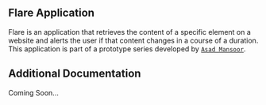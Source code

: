 ## Flare Application

Flare is an application that retrieves the content of a specific element on a website and alerts the user if that content changes in a course of a duration. This application is part of a prototype series developed by [`Asad Mansoor`](www.asadmansoor.com).

## Additional Documentation

Coming Soon...